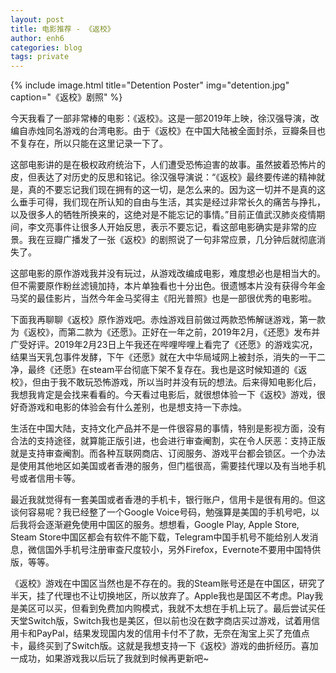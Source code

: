 ```yaml
---
layout: post
title: 电影推荐 - 《返校》
author: enh6
categories: blog
tags: private
---
```


{% include image.html title="Detention Poster" img="detention.jpg" caption="《返校》剧照" %}

今天我看了一部非常棒的电影：《返校》。这是一部2019年上映，徐汉强导演，改编自赤烛同名游戏的台湾电影。由于《返校》在中国大陆被全面封杀，豆瓣条目也不复存在，所以只能在这里记录一下了。

这部电影讲的是在极权政府统治下，人们遭受恐怖迫害的故事。虽然披着恐怖片的皮，但表达了对历史的反思和铭记。徐汉强导演说：“《返校》最终要传递的精神就是，真的不要忘记我们现在拥有的这一切，是怎么来的。因为这一切并不是真的这么垂手可得，我们现在所认知的自由与生活，其实是经过非常长久的痛苦与挣扎，以及很多人的牺牲所换来的，这绝对是不能忘记的事情。”目前正值武汉肺炎疫情期间，李文亮事件让很多人开始反思，表示不要忘记，看这部电影确实是非常的应景。我在豆瓣广播发了一张《返校》的剧照说了一句非常应景，几分钟后就彻底消失了。

这部电影的原作游戏我并没有玩过，从游戏改编成电影，难度想必也是相当大的。但不需要原作粉丝滤镜加持，本片单独看也十分出色。很遗憾本片没有获得今年金马奖的最佳影片，当然今年金马奖得主《阳光普照》也是一部很优秀的电影啦。

下面我再聊聊《返校》原作游戏吧。赤烛游戏目前做过两款恐怖解谜游戏，第一款为《返校》，而第二款为《还愿》。正好在一年之前，2019年2月，《还愿》发布并广受好评。2019年2月23日上午我还在哔哩哔哩上看完了《还愿》的游戏实况，结果当天乳包事件发酵，下午《还愿》就在大中华局域网上被封杀，消失的一干二净，最终《还愿》在steam平台彻底下架不复存在。我也是这时候知道的《返校》，但由于我不敢玩恐怖游戏，所以当时并没有玩的想法。后来得知电影化后，我想我肯定是会找来看看的。今天看过电影后，就很想体验一下《返校》游戏，很好奇游戏和电影的体验会有什么差别，也是想支持一下赤烛。

生活在中国大陆，支持文化产品并不是一件很容易的事情，特别是影视方面，没有合法的支持途径，就算能正版引进，也会进行审查阉割，实在令人厌恶：支持正版就是支持审查阉割。而各种互联网商店、订阅服务、游戏平台都会锁区。一个办法是使用其他地区如美国或者香港的服务，但门槛很高，需要挂代理以及有当地手机号或者信用卡等。

最近我就觉得有一套美国或者香港的手机卡，银行账户，信用卡是很有用的。但这谈何容易呢？我已经整了一个Google Voice号码，勉强算是美国的手机号吧，以后我将会逐渐避免使用中国区的服务。想想看，Google Play, Apple Store, Steam Store中国区都会有软件不能下载，Telegram中国手机号不能给别人发消息，微信国外手机号注册审查尺度较小，另外Firefox，Evernote不要用中国特供版，等等。

《返校》游戏在中国区当然也是不存在的。我的Steam账号还是在中国区，研究了半天，挂了代理也不让切换地区，所以放弃了。Apple我也是国区不考虑。Play我是美区可以买，但看到免费加内购模式，我就不太想在手机上玩了。最后尝试买任天堂Switch版，Switch我也是美区，但以前也没在数字商店买过游戏，试着用信用卡和PayPal，结果发现国内发的信用卡付不了款，无奈在淘宝上买了充值点卡，最终买到了Switch版。这就是我想支持一下《返校》游戏的曲折经历。喜加一成功，如果游戏我以后玩了我就到时候再更新吧~
